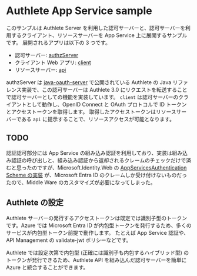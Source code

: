 # Authlete App Service sample

このサンプルは Authlete Server を利用した認可サーバーと、認可サーバーを利用するクライアント、リソースサーバーを App Service 上に展開するサンプルです。
展開されるアプリは以下の 3 つです。

- 認可サーバー: [authzServer](src/java-oauth-server/)
- クライアント Web アプリ: [client](src/client/)
- リソースサーバー: [api](src/api/)

authzServer は [java-oauth-server](https://github.com/authlete/java-oauth-server) で公開されている Authlete の Java リファレンス実装で、この認可サーバーは Authlete 3.0 にリクエストを転送することで認可サーバーとしての機能を実装しています。
`client` は認可サーバーのクライアントとして動作し、OpenID Connect と OAuth プロトコルで ID トークンとアクセストークンを取得します。
取得したアクセストークンはリソースサーバーである `api` に提示することで、リソースアクセスが可能となります。

## TODO

認証認可部分には App Service の組み込み認証を利用しており、実装は組み込み認証の呼び出しと、組み込み認証から返却されるクレームのチェックだけで済むと思ったのですが、Microsoft.Identity.Web の [AppServicesAuthentication Scheme の実装](https://github.com/AzureAD/microsoft-identity-web/blob/5dfeb454aa4d7b6262fb1d3164cb7b465d38f476/src/Microsoft.Identity.Web/AppServicesAuth/AppServicesAuthenticationInformation.cs) が、Microsoft Entra ID のクレームしか受け付けないものだったので、Middle Ware のカスタマイズが必要になってしまった。

## Authlete の設定

Authlete サーバーの発行するアクセストークンは既定では識別子型のトークンです。Azure では Microsoft Entra ID が内包型トークンを発行するため、多くのサービスが内包型トークン前提で動作します。
たとえば App Service 認証や、API Management の validate-jwt ポリシーなどです。

Authlete では設定次第で内包型 (正確には識別子も内包するハイブリッド型) のトークンが発行できるため、Authlete API を組み込んだ認可サーバーを簡単に Azure と統合することができます。

